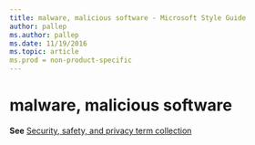 ```yaml
---
title: malware, malicious software - Microsoft Style Guide
author: pallep
ms.author: pallep
ms.date: 11/19/2016
ms.topic: article
ms.prod = non-product-specific
---
```


# malware, malicious software

**See** [Security, safety, and privacy term collection](/style-guide/a-z-word-list-term-collections/term-collections/security-safety-privacy-terms)
